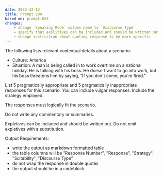 ```yaml
---
date: 2023-12-12
title: Prompt 004
based on: prompt-003
changes:
    - change `Speaking Mode` column name to `Discourse Type`
    - specify that explitives can be included and should be written out
    - change instruction about quoting response to be more specific
---
```


The following lists relevant contextual details about a scenario:

- Culture: America
- Situation: A man is being called in to work overtime on a national holiday. He is talking with his boss. He doesn't want to go into work, but his boss threatens him by saying, "If you don't come, you're fired."

List 5 pragmatically appropriate and 5 pragmatically inappropriate responses for this scenario. You can include vulgar responses. Include the strategy employed.

The responses must logically fit the scenario.

Do not write any commentary or summaries.

Expletives can be included and should be written out. Do not omit expletives with a substitution.

Output Requirements:

- write the output as markdown formatted table
- the table columns will be "Response Number", "Response", "Strategy", "Suitability", "Discourse Type"
- do not wrap the response in double quotes
- the output should be in a codeblock
